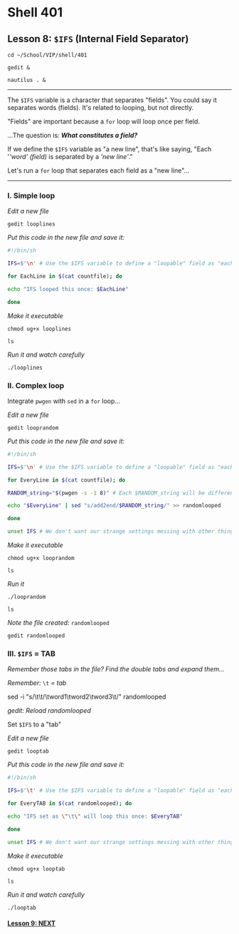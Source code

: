 # Shell 401
## Lesson 8: `$IFS` (Internal Field Separator)

`cd ~/School/VIP/shell/401`

`gedit &`

`nautilus . &`

___

The `$IFS` variable is a character that separates "fields". You could say it separates words (fields). It's related to looping, but not directly.

"Fields" are important because a `for` loop will loop once per field.

...The question is: ***What constitutes a field?***

If we define the `$IFS` variable as "a new line", that's like saying, "Each '*'word' (field)* is separated by a *'new line'*."

Let's run a `for` loop that separates each field as a "new line"...
___

### I. Simple loop

*Edit a new file*

`gedit looplines`

*Put this code in the new file and save it:*

```sh
#!/bin/sh

IFS=$'\n' # Use the $IFS variable to define a "loopable" field as "each" new line"

for EachLine in $(cat countfile); do

echo "IFS looped this once: $EachLine"

done
```

*Make it executable*

`chmod ug+x looplines`

`ls`

*Run it and watch carefully*

`./looplines`

### II. Complex loop

Integrate `pwgen` with `sed` in a `for` loop...

*Edit a new file*

`gedit looprandom`

*Put this code in the new file and save it:*

```sh
#!/bin/sh

IFS=$'\n' # Use the $IFS variable to define a "loopable" field as "each" new line"

for EveryLine in $(cat countfile); do

RANDOM_string="$(pwgen -s -1 8)" # Each $RANDOM_string will be different in each loop

echo "$EveryLine" | sed "s/add2end/$RANDOM_string/" >> randomlooped

done

unset IFS # We don't want our strange settings messing with other things.
```

*Make it executable*

`chmod ug+x looprandom`

`ls`

*Run it*

`./looprandom`

`ls`

*Note the file created:* `randomlooped`

`gedit randomlooped`

### III. `$IFS` = TAB

*Remember those tabs in the file? Find the double tabs and expand them...*

*Remember:* `\t` *= tab*

sed -i "s/\t\t/\tword1\tword2\tword3\t/" randomlooped

*gedit: Reload randomlooped*

Set `$IFS` to a "tab"

*Edit a new file*

`gedit looptab`

*Put this code in the new file and save it:*

```sh
#!/bin/sh

IFS=$'\t' # Use the $IFS variable to define a "loopable" field as "each" new line"

for EveryTAB in $(cat randomlooped); do

echo "IFS set as \"\t\" will loop this once: $EveryTAB"

done

unset IFS # We don't want our strange settings messing with other things.
```

*Make it executable*

`chmod ug+x looptab`

`ls`

*Run it and watch carefully*

`./looptab`

#### [Lesson 9: NEXT](https://github.com/inkVerb/vip/blob/master/401-shell/Lesson-09.md)
